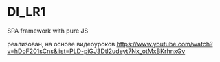 # DI_LR1
SPA framework with pure JS

реализован, на основе видеоуроков
https://www.youtube.com/watch?v=hDoF201sCns&list=PLD-piGJ3Dtl2udeyt7Nx_otMxBKrhnxGv
